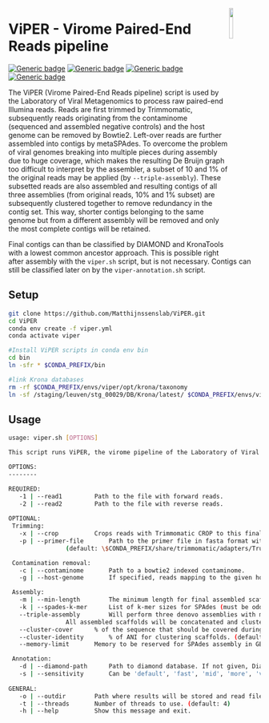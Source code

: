 <a href="https://rega.kuleuven.be/cev/viralmetagenomics"><img src="https://rega.kuleuven.be/cev/viralmetagenomics/pictures/lovm/image_preview" height="12.5%" width="12.5%" align="right"/></a>

# ViPER - Virome Paired-End Reads pipeline
[![Generic badge](https://img.shields.io/badge/GitHub-MatthijnssensLab-brightgreen?logo=github)](https://github.com/Matthijnssenslab)
[![Generic badge](https://img.shields.io/badge/NetoVIR-doi.org%2F10.1038%2Fsrep16532-blue)](https://doi.org/10.1038/srep16532)
[![Generic badge](https://img.shields.io/twitter/url?label=%40JMatthijnssens&style=social&url=https%3A%2F%2Ftwitter.com%2FJMatthijnssens)](https://twitter.com/JMatthijnssens)
[![Generic badge](https://img.shields.io/badge/Laboratory%20of%20Viral%20Metagenomics-1877F2?style=flat-square&logo=facebook&logoColor=white)](https://www.facebook.com/MatthijnssensLab)

The ViPER (Virome Paired-End Reads pipeline) script is used by the Laboratory of Viral Metagenomics to process raw paired-end Illumina reads. Reads are first trimmed by Trimmomatic, subsequently reads originating from the contaminome (sequenced and assembled negative controls) and the host genome can be removed by Bowtie2. Left-over reads are further assembled into contigs by metaSPAdes. To overcome the problem of viral genomes breaking into multiple pieces during assembly due to huge coverage, which makes the resulting De Bruijn graph too difficult to interpret by the assembler, a subset of 10 and 1% of the original reads may be applied (by `--triple-assembly`). These subsetted reads are also assembled and resulting contigs of all three assemblies (from original reads, 10% and 1% subset) are subsequently clustered together to remove redundancy in the contig set. This way, shorter contigs belonging to the same genome but from a different assembly will be removed and only the most complete contigs will be retained.

Final contigs can than be classified by DIAMOND and KronaTools with a lowest common ancestor approach. This is possible right after assembly with the `viper.sh` script, but is not necessary. Contigs can still be classified later on by the `viper-annotation.sh` script.

## Setup
```bash
git clone https://github.com/Matthijnssenslab/ViPER.git
cd ViPER
conda env create -f viper.yml
conda activate viper

#Install ViPER scripts in conda env bin
cd bin
ln -sfr * $CONDA_PREFIX/bin

#link Krona databases
rm -rf $CONDA_PREFIX/envs/viper/opt/krona/taxonomy
ln -sf /staging/leuven/stg_00029/DB/Krona/latest/ $CONDA_PREFIX/envs/viper/opt/krona/taxonomy
```

## Usage
```bash
usage: viper.sh [OPTIONS]

This script runs ViPER, the virome pipeline of the Laboratory of Viral Metagenomics (KU Leuven) for paired-end Illumina reads.

OPTIONS:
--------

REQUIRED:
   -1 | --read1			Path to the file with forward reads.
   -2 | --read2			Path to the file with reverse reads.
   
OPTIONAL:
 Trimming:
   -x | --crop			Crops reads with Trimmomatic CROP to this final length. First 19 bases of each read are removed by default with HEADCROP. (default:'')
   -p | --primer-file		Path to the primer file in fasta format with sequences that have to be trimmed by Trimmomatic, or a built-in option by Trimmomatic. 
   				(default: \$CONDA_PREFIX/share/trimmomatic/adapters/TruSeq3-PE.fa)

 Contamination removal:
   -c | --contaminome		Path to a bowtie2 indexed contaminome.
   -g | --host-genome		If specified, reads mapping to the given host genome will be removed. Requires the path to a bowtie2 indexed host genome.

 Assembly:
   -m | --min-length		The minimum length for final assembled scaffolds. (default: 500)
   -k | --spades-k-mer		List of k-mer sizes for SPAdes (must be odd and less than 128). (default: 21,33,55,77)
   --triple-assembly		Will perform three denovo assemblies with metaspades on the full reads, a 10% and 1% subset of the reads.
   				All assembled scaffolds will be concatenated and clustered together to remove redundancy (see also --cluster-cover/identity).
   --cluster-cover		% of the sequence that should be covered during clustering. (default: 99)
   --cluster-identity		% of ANI for clustering scaffolds. (default: 99)
   --memory-limit		Memory to be reserved for SPAdes assembly in GB. (default: 250)

 Annotation:
   -d | --diamond-path		Path to diamond database. If not given, Diamond and KronaTools will be skipped.
   -s | --sensitivity		Can be 'default', 'fast', 'mid', 'more', 'very' and 'ultra' (default corresponds to --sensitive setting of Diamond).
   
GENERAL:
   -o | --outdir		Path where results will be stored and read files will be copied to (default: current directory). 
   -t | --threads		Number of threads to use. (default: 4)
   -h | --help    		Show this message and exit.
```



